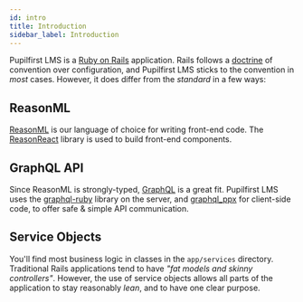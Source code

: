 ```yaml
---
id: intro
title: Introduction
sidebar_label: Introduction
---
```


Pupilfirst LMS is a [Ruby on Rails](https://rubyonrails.org/) application. Rails follows a
[doctrine](https://rubyonrails.org/doctrine) of convention over configuration, and Pupilfirst LMS sticks to the
convention in _most_ cases. However, it does differ from the _standard_ in a few ways:

## ReasonML

[ReasonML](https://reasonml.github.io/) is our language of choice for writing front-end code. The
[ReasonReact](https://reasonml.github.io/reason-react/) library is used to build front-end components.

## GraphQL API

Since ReasonML is strongly-typed, [GraphQL](https://graphql.org/) is a great fit. Pupilfirst LMS uses the [graphql-ruby](https://graphql-ruby.org/)
library on the server, and [graphql_ppx](https://github.com/reasonml-community/graphql_ppx) for client-side code, to
offer safe & simple API communication.

## Service Objects

You'll find most business logic in classes in the `app/services` directory. Traditional Rails applications tend to have
_"fat models and skinny controllers"_. However, the use of service objects allows all parts of the application to stay
reasonably _lean_, and to have one clear purpose.

